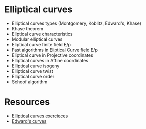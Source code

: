 # Elliptical curves 

* Elliptical curves types (Montgomery, Koblitz, Edward's, Khase)
* Khase theorem
* Eliptical curve characteristics
* Modular elliptical curves
* Eliptical curve finite field E/p
* Fast algorithms in Eliptical Curve field E/p 
* Eliptical curve in Projective coordinates
* Elliptical curves in Affine coordinates
* Elliptical curve isogeny
* Elliptical curve twist
* Elliptical curve order
* Schoof algorithm

# Resources

* [Elliptical curves exercieces](https://ium.mccme.ru/postscript/f11/zykin-Problems_5.pdf)
* [Edward's curves](https://core.ac.uk/download/pdf/146445895.pdf)